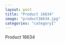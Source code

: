 ```yaml
---
layout: post
title: "Product 16634"
image: "product16634.jpg"
categories: "category1"
---
```

Product 16634
